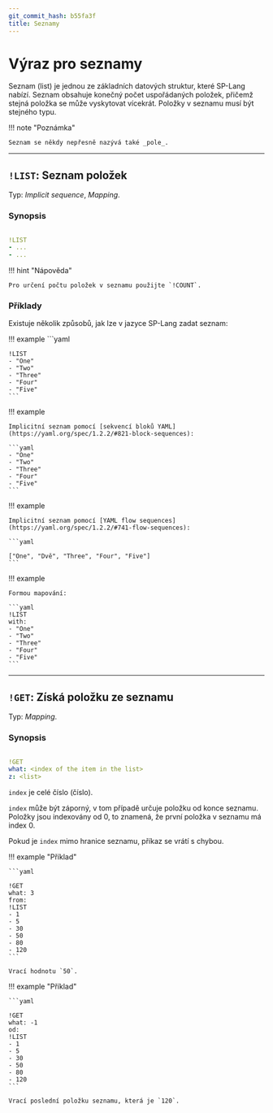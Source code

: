 ```yaml
---
git_commit_hash: b55fa3f
title: Seznamy
---
```


# Výraz pro seznamy


Seznam (list) je jednou ze základních datových struktur, které SP-Lang nabízí.
Seznam obsahuje konečný počet uspořádaných položek, přičemž stejná položka se může vyskytovat vícekrát.
Položky v seznamu musí být stejného typu.

!!! note "Poznámka"

	Seznam se někdy nepřesně nazývá také _pole_.


--- 

## `!LIST`: Seznam položek 

Typ:  _Implicit sequence_, _Mapping_.

### Synopsis

```yaml

!LIST
- ...
- ...
```
!!! hint "Nápověda"

	Pro určení počtu položek v seznamu použijte `!COUNT`.


### Příklady

Existuje několik způsobů, jak lze v jazyce SP-Lang zadat seznam:

!!! example
	```yaml

	!LIST
	- "One"
	- "Two"
	- "Three"
	- "Four"
	- "Five"
	```

!!! example

	Implicitní seznam pomocí [sekvencí bloků YAML](https://yaml.org/spec/1.2.2/#821-block-sequences):

	```yaml
	- "One"
	- "Two"
	- "Three"
	- "Four"
	- "Five"
	```

!!! example

	Implicitní seznam pomocí [YAML flow sequences](https://yaml.org/spec/1.2.2/#741-flow-sequences):

	```yaml

	["One", "Dvě", "Three", "Four", "Five"]
	```

!!! example

	Formou mapování:

	```yaml
	!LIST
	with:
	- "One"
	- "Two"
	- "Three"
	- "Four"
	- "Five"
	```

--- 

## `!GET`: Získá položku ze seznamu 

Typ: _Mapping_.


### Synopsis

```yaml

!GET
what: <index of the item in the list>
z: <list>
```

`index` je celé číslo (číslo).

`index` může být záporný, v tom případě určuje položku od konce seznamu.
Položky jsou indexovány od 0, to znamená, že první položka v seznamu má index 0.

Pokud je `index` mimo hranice seznamu, příkaz se vrátí s chybou.


!!! example "Příklad"

	```yaml

	!GET
	what: 3
	from:
	!LIST
	- 1
	- 5
	- 30
	- 50
	- 80
	- 120
	```

	Vrací hodnotu `50`.

!!! example "Příklad"

	```yaml

	!GET
	what: -1
	od:
	!LIST
	- 1
	- 5
	- 30
	- 50
	- 80
	- 120
	```

	Vrací poslední položku seznamu, která je `120`.

